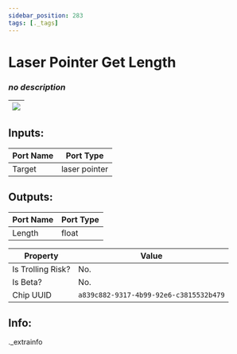 ```yaml
---
sidebar_position: 283
tags: [._tags]
---
```


# Laser Pointer Get Length


### *no description*

| ![](https://images-ext-2.discordapp.net/external/MPmIaQzlEPmgGWlgi-WxBBXt0Bjv_zWPkg1y1f_sy3s/https/www.recroomcircuits.com/image/circuit/absolute-value?width=206&height=108) |
|-----|

## Inputs:
| Port Name | Port Type |
|-----------|-----------|
| Target | laser pointer |

## Outputs:
| Port Name | Port Type |
|-----------|-----------|
| Length | float | 

| Property  | Value |
|-------------------|-----------|
| Is Trolling Risk? | No. |
| Is Beta? | No. |
| Chip UUID | `a839c882-9317-4b99-92e6-c3815532b479` |

## Info:
._extrainfo